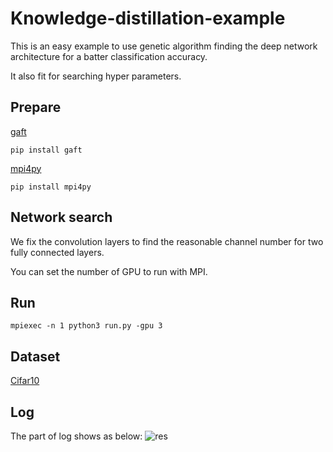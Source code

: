 # Knowledge-distillation-example

This is an easy example to use genetic algorithm finding the deep network architecture for a batter classification accuracy.

It also fit for searching hyper parameters.

## Prepare

[gaft](https://github.com/PytLab/gaft)

```Script
pip install gaft
```

[mpi4py](https://pypi.org/project/mpi4py/1.1.0/)

```Script
pip install mpi4py
```

## Network search

We fix the convolution layers to find the reasonable channel number for two fully connected layers.

You can set the number of GPU to run with MPI.

## Run
```Script
mpiexec -n 1 python3 run.py -gpu 3
```
## Dataset

[Cifar10](http://www.cs.toronto.edu/~kriz/cifar.html)

## Log

The part of log shows as below:
![res]()